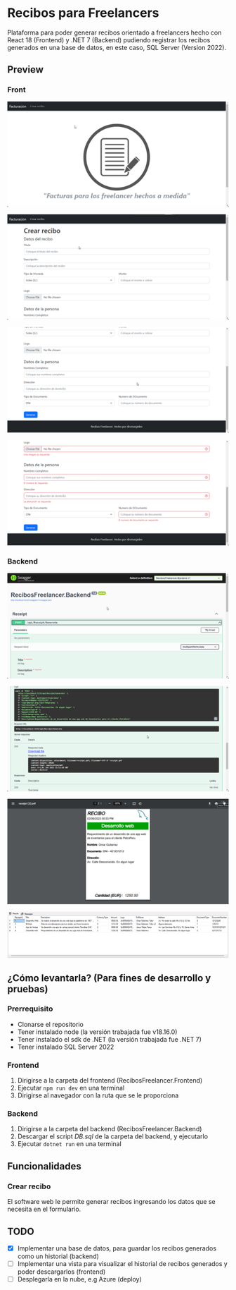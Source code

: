 # Recibos para Freelancers

Plataforma para poder generar recibos orientado a freelancers hecho con React 18 (Frontend) y .NET 7 (Backend)
pudiendo registrar los recibos generados en una base de datos, en este caso, SQL Server (Version 2022).

## Preview 

### Front
![home page](./Docs/Images/Front/home_page.png)

![form receipt 1](./Docs/Images/Front/form_receipt_1.png)

![form receipt 2](./Docs/Images/Front/form_receipt_2.png)

![form receipt 3](./Docs/Images/Front/form_receipt_3.png)

### Backend
![api - swagger](./Docs/Images/Back/swagger_api_1.png)

![api - swagger](./Docs/Images/Back/swagger_api_2.png)

![receipt in pdf](./Docs/Images/Back/receipt_pdf.png)

![sql rows preview](./Docs/Images/Back/db_register.png)

## ¿Cómo levantarla? (Para fines de desarrollo y pruebas)

### Prerrequisito
- Clonarse el repositorio
- Tener instalado node (la versión trabajada fue v18.16.0)
- Tener instalado el sdk de .NET (la versión trabajada fue .NET 7)
- Tener instalado SQL Server 2022

### Frontend
1. Dirigirse a la carpeta del frontend (RecibosFreelancer.Frontend)
2. Ejecutar `npm run dev` en una terminal
3. Dirigirse al navegador con la ruta que se le proporciona

### Backend
1. Dirigirse a la carpeta del backend (RecibosFreelancer.Backend)
2. Descargar el script *DB.sql* de la carpeta del backend, y ejecutarlo
2. Ejecutar `dotnet run` en una terminal

## Funcionalidades

### Crear recibo
El software web le permite generar recibos ingresando los datos que se necesita
en el formulario.

## TODO
- [x] Implementar una base de datos, para guardar los recibos generados como un historial (backend)
- [ ] Implementar una vista para visualizar el historial de recibos generados y poder descargarlos (frontend)
- [ ] Desplegarla en la nube, e.g Azure (deploy)
